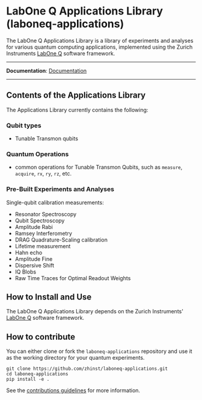 # LabOne Q Applications Library (laboneq-applications)

The LabOne Q Applications Library is a library of experiments and analyses for various quantum computing applications, implemented using the 
Zurich Instruments [LabOne Q](https://github.com/zhinst/laboneq) software framework.

---
<!-- NOTE: Change to the public link when ready -->
**Documentation**: [Documentation](http://laboneq-applications-qccs-1d05f433a85f43634ee9a3c36e976e1ae43ad.pages.zhinst.com/manual/index.html)

---

## Contents of the Applications Library

The Applications Library currently contains the following:

### Qubit types

- Tunable Transmon qubits 

### Quantum Operations

- common operations for Tunable Transmon Qubits, such as `measure`, `acquire`, `rx`, `ry`, `rz`, etc.

### Pre-Built Experiments and Analyses 

Single-qubit calibration measurements:

- Resonator Spectroscopy
- Qubit Spectroscopy
- Amplitude Rabi
- Ramsey Interferometry 
- DRAG Quadrature-Scaling calibration
- Lifetime measurement
- Hahn echo
- Amplitude Fine
- Dispersive Shift
- IQ Blobs
- Raw Time Traces for Optimal Readout Weights


## How to Install and Use

The LabOne Q Applications Library depends on the Zurich Instruments' [LabOne Q](https://github.com/zhinst/laboneq) software framework.


## How to contribute

You can either clone or fork the `laboneq-applications` repository and use it as the working directory for your quantum experiments.

```
git clone https://github.com/zhinst/laboneq-applications.git
cd laboneq-applications
pip install -e .
```

See the [contributions guidelines](CONTRIBUTING.md) for more information. 
